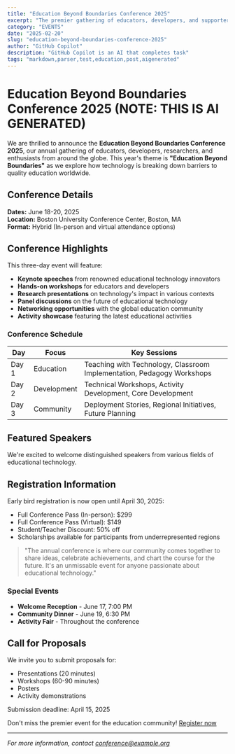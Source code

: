 ```yaml
---
title: "Education Beyond Boundaries Conference 2025"
excerpt: "The premier gathering of educators, developers, and supporters"
category: "EVENTS"
date: "2025-02-20"
slug: "education-beyond-boundaries-conference-2025"
author: "GitHub Copilot"
description: "GitHub Copilot is an AI that completes task"
tags: "markdown,parser,test,education,post,aigenerated"
---
```

<!-- markdownlint-disable -->
# Education Beyond Boundaries Conference 2025 (NOTE: THIS IS AI GENERATED)

We are thrilled to announce the **Education Beyond Boundaries Conference 2025**, our annual gathering of educators, developers, researchers, and enthusiasts from around the globe. This year's theme is **"Education Beyond Boundaries"** as we explore how technology is breaking down barriers to quality education worldwide.

## Conference Details

**Dates:** June 18-20, 2025  
**Location:** Boston University Conference Center, Boston, MA  
**Format:** Hybrid (In-person and virtual attendance options)

## Conference Highlights

This three-day event will feature:

* **Keynote speeches** from renowned educational technology innovators
* **Hands-on workshops** for educators and developers
* **Research presentations** on technology's impact in various contexts
* **Panel discussions** on the future of educational technology
* **Networking opportunities** with the global education community
* **Activity showcase** featuring the latest educational activities

### Conference Schedule

| Day | Focus | Key Sessions |
|-----|-------|-------------|
| Day 1 | Education | Teaching with Technology, Classroom Implementation, Pedagogy Workshops |
| Day 2 | Development | Technical Workshops, Activity Development, Core Development |
| Day 3 | Community | Deployment Stories, Regional Initiatives, Future Planning |

## Featured Speakers

We're excited to welcome distinguished speakers from various fields of educational technology.

## Registration Information

Early bird registration is now open until April 30, 2025:
- Full Conference Pass (In-person): $299
- Full Conference Pass (Virtual): $149
- Student/Teacher Discount: 50% off
- Scholarships available for participants from underrepresented regions

> "The annual conference is where our community comes together to share ideas, celebrate achievements, and chart the course for the future. It's an unmissable event for anyone passionate about educational technology."

### Special Events

* **Welcome Reception** - June 17, 7:00 PM
* **Community Dinner** - June 19, 6:30 PM
* **Activity Fair** - Throughout the conference

## Call for Proposals

We invite you to submit proposals for:
- Presentations (20 minutes)
- Workshops (60-90 minutes)
- Posters
- Activity demonstrations

Submission deadline: April 15, 2025

Don't miss the premier event for the education community! [Register now](https://example.org/conference2025)

---

*For more information, contact conference@example.org*
